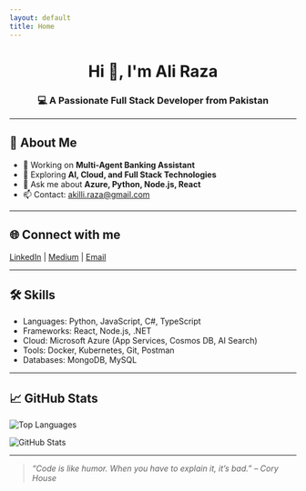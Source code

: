 ```yaml
---
layout: default
title: Home
---
```


<h1 align="center">Hi 👋, I'm Ali Raza</h1>
<h3 align="center">💻 A Passionate Full Stack Developer from Pakistan</h3>



<hr />

## 🚀 About Me

- 🔭 Working on **Multi-Agent Banking Assistant**
- 🌱 Exploring **AI, Cloud, and Full Stack Technologies**
- 💬 Ask me about **Azure, Python, Node.js, React**
- 📫 Contact: [akilli.raza@gmail.com](mailto:akilli.raza@gmail.com)

<hr />

## 🌐 Connect with me

[LinkedIn](https://www.linkedin.com/in/ali-raza-881494205/) |
[Medium](https://medium.com/@aliraza) |
[Email](mailto:akilli.raza@gmail.com)

<hr />

## 🛠️ Skills

- Languages: Python, JavaScript, C#, TypeScript
- Frameworks: React, Node.js, .NET
- Cloud: Microsoft Azure (App Services, Cosmos DB, AI Search)
- Tools: Docker, Kubernetes, Git, Postman
- Databases: MongoDB, MySQL

<hr />

## 📈 GitHub Stats

![Top Languages](https://github-readme-stats.vercel.app/api/top-langs/?username=akilliraza&layout=compact&theme=radical)

![GitHub Stats](https://github-readme-stats.vercel.app/api?username=akilliraza&show_icons=true&locale=en&theme=radical)

<hr />

> _“Code is like humor. When you have to explain it, it’s bad.” – Cory House_
